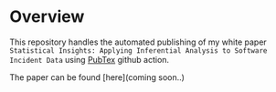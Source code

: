 # Overview

This repository handles the automated publishing of my white paper `Statistical Insights: Applying Inferential Analysis to Software Incident Data` using [PubTex](https://github.com/jonhue/pubtex-action/tree/main/) github action.

The paper can be found [here](coming soon..)
